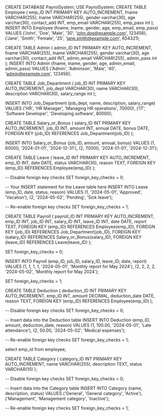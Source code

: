 CREATE DATABASE PayrolSystem;
USE PayrolSystem;
CREATE TABLE Employee (
    emp_ID INT PRIMARY KEY AUTO_INCREMENT,
    fname VARCHAR(255),
    lname VARCHAR(255),
    gender varchar(30),
    age varchar(30),
    contact_add INT,
    emp_email VARCHAR(255),
    emp_pass int
);
INSERT INTO Employee (fname, lname, gender, age, emp_email, emp_pass) VALUES
('John', 'Doe', 'Male', '30', 'john.doe@example.com', 123456),
('Jane', 'Smith', 'Female', '25', 'jane.smith@example.com', 654321);




CREATE TABLE Admin (
    admin_ID INT PRIMARY KEY AUTO_INCREMENT,
    fname VARCHAR(255),
    lname VARCHAR(255),
    gender varchar(30),
    age varchar(30),
    contact_add INT,
    admin_email VARCHAR(255),
    admin_pass int
);
INSERT INTO Admin (fname, lname, gender, age, admin_email, admin_pass) VALUES
('Admin', 'Adminson', 'Male', '40', 'admin@example.com', 123456);




CREATE TABLE Job_Department (
    job_ID INT PRIMARY KEY AUTO_INCREMENT,
    job_dept VARCHAR(30),
    name VARCHAR(30),
    description VARCHAR(30),
    salary_range int 
);

INSERT INTO Job_Department (job_dept, name, description, salary_range) VALUES
('HR', 'HR Manager', 'Managing HR operations', 70000),
('IT', 'Software Developer', 'Developing software', 80000);









CREATE TABLE Salary_or_Bonus (
    salary_ID INT PRIMARY KEY AUTO_INCREMENT,
    job_ID INT,
    amount INT,
    annual DATE,
    bonus DATE,
    FOREIGN KEY (job_ID) REFERENCES Job_Department(job_ID)
);



INSERT INTO Salary_or_Bonus (job_ID, amount, annual, bonus) VALUES
(1, 60000, '2024-01-01', '2024-12-31'),
(2, 70000, '2024-01-01', '2024-12-31');



CREATE TABLE Leave (
    leave_ID INT PRIMARY KEY AUTO_INCREMENT,
    emp_ID INT,
    date DATE,
    status VARCHAR(30),
    reason TEXT,
    FOREIGN KEY (emp_ID) REFERENCES Employee(emp_ID)
);

-- Disable foreign key checks
SET foreign_key_checks = 0;

-- Your INSERT statement for the Leave table here
INSERT INTO Leave (emp_ID, date, status, reason) VALUES
(1, '2024-05-01', 'Approved', 'Vacation'),
(2, '2024-05-02', 'Pending', 'Sick leave');

-- Re-enable foreign key checks
SET foreign_key_checks = 1;





CREATE TABLE Payroll (
    payroll_ID INT PRIMARY KEY AUTO_INCREMENT,
    emp_ID INT,
    job_ID INT,
    salary_ID INT,
    leave_ID INT,
    date DATE,
    report TEXT,
    FOREIGN KEY (emp_ID) REFERENCES Employee(emp_ID),
    FOREIGN KEY (job_ID) REFERENCES Job_Department(job_ID),
    FOREIGN KEY (salary_ID) REFERENCES Salary_or_Bonus(salary_ID),
    FOREIGN KEY (leave_ID) REFERENCES Leave(leave_ID)
);

SET foreign_key_checks = 0;

INSERT INTO Payroll (emp_ID, job_ID, salary_ID, leave_ID, date, report) VALUES
(1, 1, 1, 1, '2024-05-01', 'Monthly report for May 2024'),
(2, 2, 2, 2, '2024-05-02', 'Monthly report for May 2024');

SET foreign_key_checks = 1;




CREATE TABLE Deduction (
    deduction_ID INT PRIMARY KEY AUTO_INCREMENT,
    emp_ID INT,
    amount DECIMAL,
    deduction_date DATE,
    reason TEXT,
    FOREIGN KEY (emp_ID) REFERENCES Employee(emp_ID)
);


-- Disable foreign key checks
SET foreign_key_checks = 0;

-- Insert data into the Deduction table
INSERT INTO Deduction (emp_ID, amount, deduction_date, reason) VALUES
(1, 100.00, '2024-05-01', 'Late attendance'),
(2, 50.00, '2024-05-02', 'Medical expenses');

-- Re-enable foreign key checks
SET foreign_key_checks = 1;


select  emp_id from employee;









CREATE TABLE Category (
    category_ID INT PRIMARY KEY AUTO_INCREMENT,
    name VARCHAR(255),
    description TEXT,
    status VARCHAR(10)
);



-- Disable foreign key checks
SET foreign_key_checks = 0;

-- Insert data into the Category table
INSERT INTO Category (name, description, status) VALUES
('General', 'General category', 'Active'),
('Management', 'Management category', 'Inactive');

-- Re-enable foreign key checks
SET foreign_key_checks = 1;
